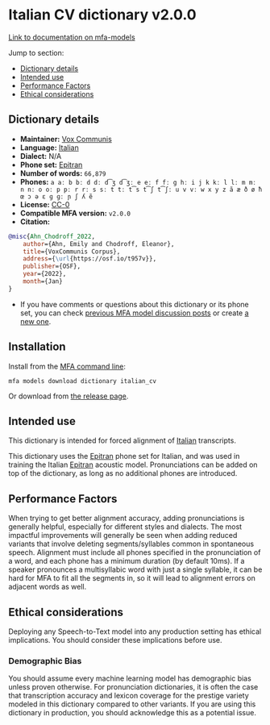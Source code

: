 
# Italian CV dictionary v2.0.0

[Link to documentation on mfa-models](https://mfa-models.readthedocs.io/en/main/dictionary/italian_cv.html)

Jump to section:

- [Dictionary details](#dictionary-details)
- [Intended use](#intended-use)
- [Performance Factors](#performance-factors)
- [Ethical considerations](#ethical-considerations)

## Dictionary details

- **Maintainer:** [Vox Communis](https://osf.io/t957v/)
- **Language:** [Italian](https://en.wikipedia.org/wiki/Italian_language)
- **Dialect:** N/A
- **Phone set:** [Epitran](https://github.com/dmort27/epitran)
- **Number of words:** `66,879`
- **Phones:** `a aː b bː d dː d͡ʒ d͡ʒː e eː f fː g hː i j k kː l lː m mː n nː o oː p pː r rː s sː t tː t͡s t͡ʃ t͡ʃː u v vː w x y z ã æ ð ø ħ œ ɔ ə ɛ ɡ ɡː ɲ ʃ ʎ ẽ`
- **License:** [CC-0](https://creativecommons.org/publicdomain/zero/1.0/)
- **Compatible MFA version:** `v2.0.0`
- **Citation:**

```bibtex
@misc{Ahn_Chodroff_2022,
	author={Ahn, Emily and Chodroff, Eleanor},
	title={VoxCommunis Corpus},
	address={\url{https://osf.io/t957v}},
	publisher={OSF},
	year={2022},
	month={Jan}
}
```

- If you have comments or questions about this dictionary or its phone set, you can check [previous MFA model discussion posts](https://github.com/MontrealCorpusTools/mfa-models/discussions?discussions_q=Italian+CV+dictionary+v2.0.0) or create [a new one](https://github.com/MontrealCorpusTools/mfa-models/discussions/new).

## Installation

Install from the [MFA command line](https://montreal-forced-aligner.readthedocs.io/en/latest/user_guide/models/index.html):

```
mfa models download dictionary italian_cv
```

Or download from [the release page](https://github.com/MontrealCorpusTools/mfa-models/releases/tag/dictionary-italian_cv-v2.0.0).

## Intended use

This dictionary is intended for forced alignment of [Italian](https://en.wikipedia.org/wiki/Italian_language) transcripts.

This dictionary uses the [Epitran](https://github.com/dmort27/epitran) phone set for Italian, and was used in training the Italian [Epitran](https://github.com/dmort27/epitran) acoustic model. Pronunciations can be added on top of the dictionary, as long as no additional phones are introduced.

## Performance Factors

When trying to get better alignment accuracy, adding pronunciations is generally helpful, especially for different styles and dialects. The most impactful improvements will generally be seen when adding reduced variants that involve deleting segments/syllables common in spontaneous speech.  Alignment must include all phones specified in the pronunciation of a word, and each phone has a minimum duration (by default 10ms). If a speaker pronounces a multisyllabic word with just a single syllable, it can be hard for MFA to fit all the segments in, so it will lead to alignment errors on adjacent words as well.

## Ethical considerations

Deploying any Speech-to-Text model into any production setting has ethical implications. You should consider these implications before use.

### Demographic Bias

You should assume every machine learning model has demographic bias unless proven otherwise. For pronunciation dictionaries, it is often the case that transcription accuracy and lexicon coverage for the prestige variety modeled in this dictionary compared to other variants. If you are using this dictionary in production, you should acknowledge this as a potential issue.
